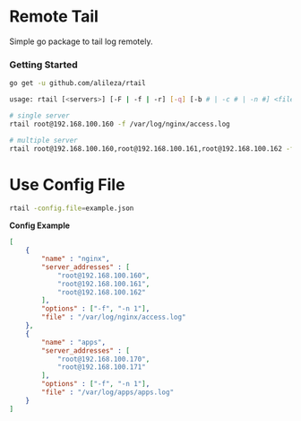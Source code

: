 # Remote Tail
Simple go package to tail log remotely.

### Getting Started
```bash
go get -u github.com/alileza/rtail
```

```bash
usage: rtail [<servers>] [-F | -f | -r] [-q] [-b # | -c # | -n #] <file>

# single server
rtail root@192.168.100.160 -f /var/log/nginx/access.log

# multiple server
rtail root@192.168.100.160,root@192.168.100.161,root@192.168.100.162 -f /var/log/nginx/access.log
```

# Use Config File
```sh
rtail -config.file=example.json
```

**Config Example**
```json
[
    {
        "name" : "nginx",
        "server_addresses" : [
            "root@192.168.100.160",
            "root@192.168.100.161",
            "root@192.168.100.162"
        ],
        "options" : ["-f", "-n 1"],
        "file" : "/var/log/nginx/access.log"
    },
    {
        "name" : "apps",
        "server_addresses" : [
            "root@192.168.100.170",
            "root@192.168.100.171"
        ],
        "options" : ["-f", "-n 1"],
        "file" : "/var/log/apps/apps.log"
    }
]
```
